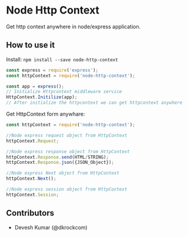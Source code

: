 # Node Http Context
Get http context anywhere in node/express application.

## How to use it

Install: `npm install --save node-http-context`

``` js
const express = require('express');
const httpContext = require('node-http-context');

const app = express();
// Initialize Httpcontext middleware service
HttpContext.Initilize(app);
// After initialize the httpcontext we can get httpcontext anywhere
```

Get HttpContext form anywhare:

``` js
const httpContext = require('node-http-context');

//Node express request object from HttpContext
httpContext.Request;

//Node express response object from HttpContext
httpContext.Response.send(HTML/STRING);
httpContext.Response.json({JSON_Object});

//Node express Next object from HttpContext
httpContext.Next();

//Node express session object from HttpContext
httpContext.Session;
```

## Contributors
* Devesh Kumar (@dkrockcom)
